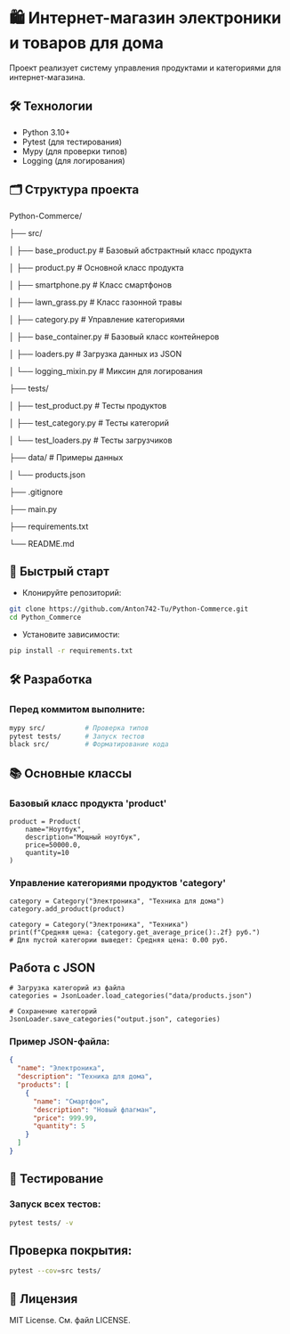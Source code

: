 # 🛍️ Интернет-магазин электроники и товаров для дома

Проект реализует систему управления продуктами и категориями для интернет-магазина.

## 🛠 Технологии
- Python 3.10+
- Pytest (для тестирования)
- Mypy (для проверки типов)
- Logging (для логирования)

## 🗂 Структура проекта
Python-Commerce/

├── src/

│ ├── base_product.py # Базовый абстрактный класс продукта

│ ├── product.py # Основной класс продукта

│ ├── smartphone.py # Класс смартфонов

│ ├── lawn_grass.py # Класс газонной травы

│ ├── category.py # Управление категориями

│ ├── base_container.py # Базовый класс контейнеров

│ ├── loaders.py # Загрузка данных из JSON

│ └── logging_mixin.py # Миксин для логирования

├── tests/

│ ├── test_product.py # Тесты продуктов

│ ├── test_category.py # Тесты категорий

│ └── test_loaders.py # Тесты загрузчиков

├── data/ # Примеры данных

│ └── products.json

├── .gitignore

├── main.py

├── requirements.txt

└── README.md

## 🚀 Быстрый старт

 - Клонируйте репозиторий:
```bash
git clone https://github.com/Anton742-Tu/Python-Commerce.git
cd Python_Commerce
```
 - Установите зависимости:
```bash
pip install -r requirements.txt
```
## 🛠 Разработка

### Перед коммитом выполните:
```bash
mypy src/          # Проверка типов
pytest tests/      # Запуск тестов
black src/         # Форматирование кода
```
## 📚 Основные классы
### Базовый класс продукта 'product'
```
product = Product(
    name="Ноутбук", 
    description="Мощный ноутбук", 
    price=50000.0, 
    quantity=10
)
```
### Управление категориями продуктов 'category'
```
category = Category("Электроника", "Техника для дома")
category.add_product(product)
```
```
category = Category("Электроника", "Техника")
print(f"Средняя цена: {category.get_average_price():.2f} руб.")
# Для пустой категории выведет: Средняя цена: 0.00 руб.
```
## Работа с JSON
```
# Загрузка категорий из файла
categories = JsonLoader.load_categories("data/products.json")

# Сохранение категорий
JsonLoader.save_categories("output.json", categories)
```
### Пример JSON-файла:
```json
{
  "name": "Электроника",
  "description": "Техника для дома",
  "products": [
    {
      "name": "Смартфон",
      "description": "Новый флагман",
      "price": 999.99,
      "quantity": 5
    }
  ]
}
```
## 🧪 Тестирование
### Запуск всех тестов:
```bash
pytest tests/ -v
```
## Проверка покрытия:
```bash
pytest --cov=src tests/
```
## 📝 Лицензия
MIT License. См. файл LICENSE.
